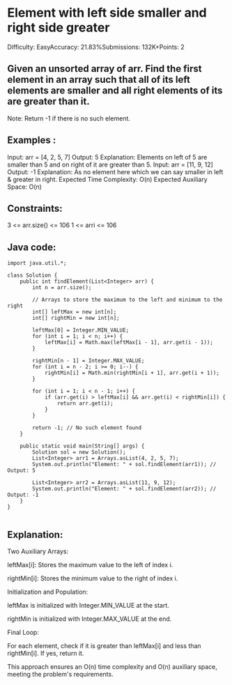# Element with left side smaller and right side greater
Difficulty: EasyAccuracy: 21.83%Submissions: 132K+Points: 2
## Given an unsorted array of arr. Find the first element in an array such that all of its left elements are smaller and all right elements of its are greater than it.

Note: Return -1 if there is no such element.

## Examples : 

Input: arr = [4, 2, 5, 7]
Output: 5
Explanation: Elements on left of 5 are smaller than 5 and on right of it are greater than 5.
Input: arr = [11, 9, 12]
Output: -1
Explanation: As no element here which we can say smaller in left & greater in right.
Expected Time Complexity: O(n)
Expected Auxiliary Space: O(n)

## Constraints:
3 <= arr.size() <= 106
1 <= arri <= 106

## Java code:
```
import java.util.*;

class Solution {
    public int findElement(List<Integer> arr) {
        int n = arr.size();
        
        // Arrays to store the maximum to the left and minimum to the right
        int[] leftMax = new int[n];
        int[] rightMin = new int[n];
        
        leftMax[0] = Integer.MIN_VALUE;
        for (int i = 1; i < n; i++) {
            leftMax[i] = Math.max(leftMax[i - 1], arr.get(i - 1));
        }
        
        rightMin[n - 1] = Integer.MAX_VALUE;
        for (int i = n - 2; i >= 0; i--) {
            rightMin[i] = Math.min(rightMin[i + 1], arr.get(i + 1));
        }

        for (int i = 1; i < n - 1; i++) {
            if (arr.get(i) > leftMax[i] && arr.get(i) < rightMin[i]) {
                return arr.get(i);
            }
        }

        return -1; // No such element found
    }

    public static void main(String[] args) {
        Solution sol = new Solution();
        List<Integer> arr1 = Arrays.asList(4, 2, 5, 7);
        System.out.println("Element: " + sol.findElement(arr1)); // Output: 5

        List<Integer> arr2 = Arrays.asList(11, 9, 12);
        System.out.println("Element: " + sol.findElement(arr2)); // Output: -1
    }
}


```

## Explanation:
Two Auxiliary Arrays:

leftMax[i]: Stores the maximum value to the left of index i.

rightMin[i]: Stores the minimum value to the right of index i.

Initialization and Population:

leftMax is initialized with Integer.MIN_VALUE at the start.

rightMin is initialized with Integer.MAX_VALUE at the end.

Final Loop:

For each element, check if it is greater than leftMax[i] and less than rightMin[i]. If yes, return it.

This approach ensures an O(n) time complexity and O(n) auxiliary space, meeting the problem's requirements. 
